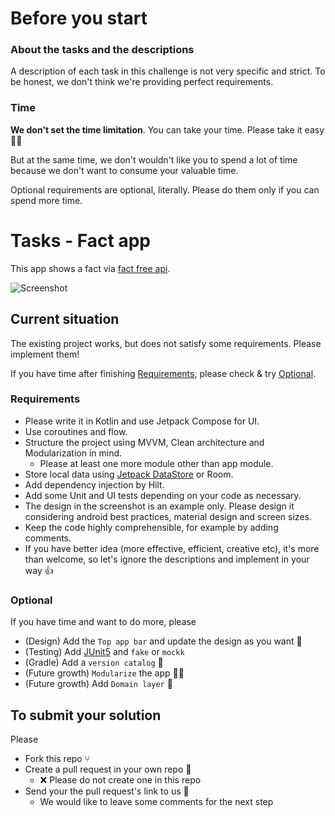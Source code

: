 # Before you start
### About the tasks and the descriptions
A description of each task in this challenge is not very specific and strict. To be honest, we don't think we're providing perfect requirements.

### Time
**We don't set the time limitation**. You can take your time. Please take it easy ✌🏻

But at the same time, we don't wouldn't like you to spend a lot of time because we don't want to consume your valuable time.

Optional requirements are optional, literally.  Please do them only if you can spend more time.

# Tasks - Fact app
This app shows a fact via [fact free api](https://catfact.ninja/fact).

![Screenshot](./fact_app.png)

## Current situation
The existing project works, but does not satisfy some requirements.
Please implement them!

If you have time after finishing [Requirements](#requirements), please check & try [Optional](#optional).

### Requirements
- Please write it in Kotlin and use Jetpack Compose for UI.
- Use coroutines and flow.
- Structure the project using MVVM, Clean architecture and Modularization in mind.
  - Please at least one more module other than app module.
- Store local data using [Jetpack DataStore](https://developer.android.com/topic/libraries/architecture/datastore) or Room.
- Add dependency injection by Hilt.
- Add some Unit and UI tests depending on your code as necessary.
- The design in the screenshot is an example only. Please design it considering android best practices, material design and screen sizes.
- Keep the code highly comprehensible, for example by adding comments.
- If you have better idea (more effective, efficient, creative etc), it's  more than welcome, so let's ignore the descriptions and implement in your way 👍

### Optional
If you have time and want to do more, please
- (Design) Add the `Top app bar` and update the design as you want 🏰
- (Testing) Add [JUnit5](https://github.com/mannodermaus/android-junit5) and `fake` or `mockk`
- (Gradle) Add a `version catalog` 📗
- (Future growth) `Modularize` the app ✌🏻
- (Future growth) Add `Domain layer` 🚴‍️

## To submit your solution
Please
- Fork this repo ⑂
- Create a pull request in your own repo 📝
  - ❌ Please do not create one in this repo
- Send your the pull request's link to us 🙏
  - We would like to leave some comments for the next step
